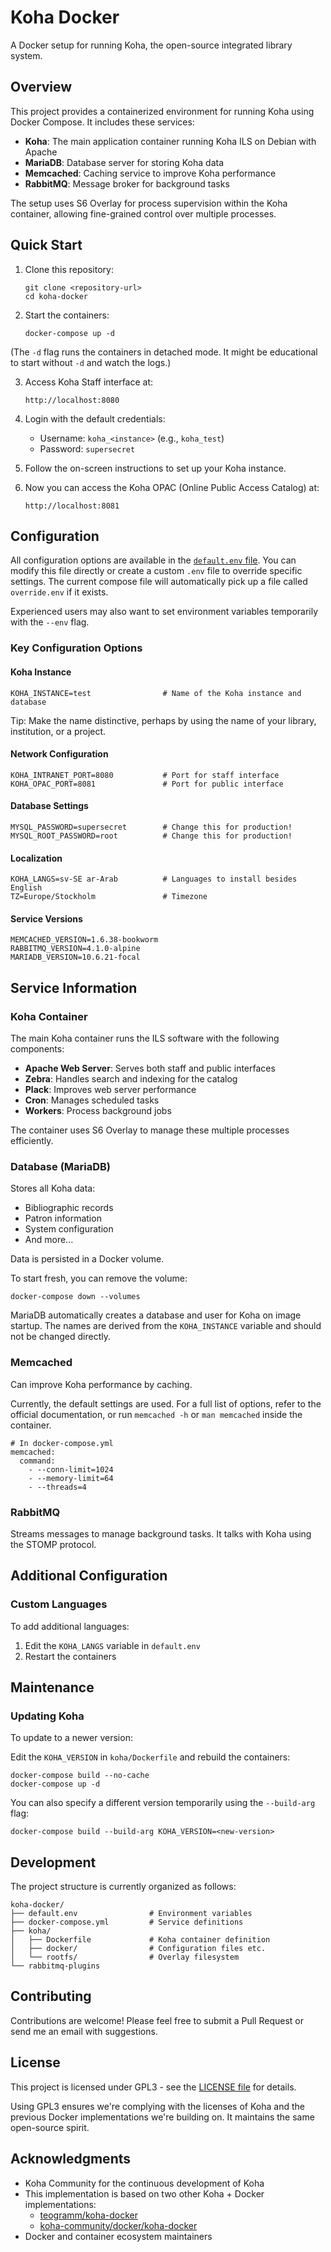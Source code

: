 # Koha Docker

A Docker setup for running Koha, the open-source integrated library system.

## Overview

This project provides a containerized environment for running Koha using Docker Compose. It includes these services:

- **Koha**: The main application container running Koha ILS on Debian with Apache
- **MariaDB**: Database server for storing Koha data
- **Memcached**: Caching service to improve Koha performance
- **RabbitMQ**: Message broker for background tasks

The setup uses S6 Overlay for process supervision within the Koha container, allowing fine-grained control over multiple processes.

## Quick Start

1. Clone this repository:
   ```
   git clone <repository-url>
   cd koha-docker
   ```

2. Start the containers:
   ```
   docker-compose up -d
   ```

(The `-d` flag runs the containers in detached mode. It might be educational to start without `-d` and watch the logs.)

3. Access Koha Staff interface at:
    ```
    http://localhost:8080
    ```

4. Login with the default credentials:
   - Username: `koha_<instance>` (e.g., `koha_test`)
   - Password: `supersecret`

5. Follow the on-screen instructions to set up your Koha instance.

6. Now you can access the Koha OPAC (Online Public Access Catalog) at:
   ```
   http://localhost:8081
   ```

## Configuration

All configuration options are available in the [`default.env` file](default.env). You can modify this file directly or create a custom `.env` file to override specific settings. The current compose file will automatically pick up a file called `override.env` if it exists.

Experienced users may also want to set environment variables temporarily with the `--env` flag.

### Key Configuration Options

#### Koha Instance
```
KOHA_INSTANCE=test                # Name of the Koha instance and database
```

Tip: Make the name distinctive, perhaps by using the name of your library, institution, or a project.

#### Network Configuration
```
KOHA_INTRANET_PORT=8080           # Port for staff interface
KOHA_OPAC_PORT=8081               # Port for public interface
```

#### Database Settings
```
MYSQL_PASSWORD=supersecret        # Change this for production!
MYSQL_ROOT_PASSWORD=root          # Change this for production!
```

#### Localization
```
KOHA_LANGS=sv-SE ar-Arab          # Languages to install besides English
TZ=Europe/Stockholm               # Timezone
```

#### Service Versions
```
MEMCACHED_VERSION=1.6.38-bookworm
RABBITMQ_VERSION=4.1.0-alpine
MARIADB_VERSION=10.6.21-focal
```

## Service Information

### Koha Container

The main Koha container runs the ILS software with the following components:

- **Apache Web Server**: Serves both staff and public interfaces
- **Zebra**: Handles search and indexing for the catalog
- **Plack**: Improves web server performance
- **Cron**: Manages scheduled tasks
- **Workers**: Process background jobs

The container uses S6 Overlay to manage these multiple processes efficiently.

### Database (MariaDB)

Stores all Koha data:

- Bibliographic records
- Patron information
- System configuration
- And more...

Data is persisted in a Docker volume.

To start fresh, you can remove the volume:
```
docker-compose down --volumes
```

MariaDB automatically creates a database and user for Koha on image startup. The names are derived from the `KOHA_INSTANCE` variable and should not be changed directly.

### Memcached

Can improve Koha performance by caching.

Currently, the default settings are used. For a full list of options, refer to the official documentation,
or run `memcached -h` or `man memcached` inside the container.

```
# In docker-compose.yml
memcached:
  command:
    - --conn-limit=1024
    - --memory-limit=64
    - --threads=4   
```

### RabbitMQ

Streams messages to manage background tasks. It talks with Koha using the STOMP protocol.

## Additional Configuration

### Custom Languages

To add additional languages:

1. Edit the `KOHA_LANGS` variable in `default.env`
2. Restart the containers

## Maintenance

### Updating Koha

To update to a newer version:

Edit the `KOHA_VERSION` in `koha/Dockerfile` and rebuild the containers:
```
docker-compose build --no-cache
docker-compose up -d
```
You can also specify a different version temporarily using the `--build-arg` flag:
```
docker-compose build --build-arg KOHA_VERSION=<new-version>
```

## Development

The project structure is currently organized as follows:

```
koha-docker/
├── default.env                # Environment variables
├── docker-compose.yml         # Service definitions
├── koha/
│   ├── Dockerfile             # Koha container definition
│   ├── docker/                # Configuration files etc.
│   └── rootfs/                # Overlay filesystem
└── rabbitmq-plugins    
```

## Contributing

Contributions are welcome! Please feel free to submit a Pull Request or send me an email with suggestions.

## License

This project is licensed under GPL3 - see the [LICENSE file](LICENSE) for details.

Using GPL3 ensures we're complying with the licenses of Koha and the previous Docker implementations we're building on. It maintains the same open-source spirit.

## Acknowledgments

- Koha Community for the continuous development of Koha
- This implementation is based on two other Koha + Docker implementations:
  - [teogramm/koha-docker](https://github.com/teogramm/koha-docker)
  - [koha-community/docker/koha-docker](https://gitlab.com/koha-community/docker/koha-docker/-/tree/main?ref_type=heads)
- Docker and container ecosystem maintainers
